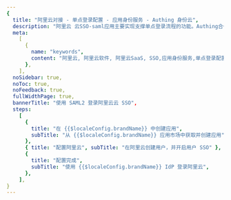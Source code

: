 ```yaml
---
{
  title: "阿里云对接 - 单点登录配置 - 应用身份服务 - Authing 身份云",
  description: "阿里云 云SSO-saml应用主要实现支撑单点登录流程的功能。Authing合作网络提供 阿里云对接，单点登录，SSO，实现应用的快捷登录、免密登录，提升员工办公体验、增强用户体验，增强企业数字化服务水平。",
  meta:
    [
      {
        name: "keywords",
        content: "阿里云, 阿里云软件, 阿里云SaaS, SSO,应用身份服务,单点登录配置,Authing身份云",
      },
    ],
  noSidebar: true,
  noToc: true,
  noFeedback: true,
  fullWidthPage: true,
  bannerTitle: "使用 SAML2 登录阿里云云 SSO",
  steps:
    [
      {
        title: "在 {{$localeConfig.brandName}} 中创建应用",
        subTitle: "从 {{$localeConfig.brandName}} 应用市场中获取并创建应用",
      },
      { title: "配置阿里云", subTitle: "在阿里云创建用户，并开启用户 SSO" },
      {
        title: "配置完成",
        subTitle: "使用 {{$localeConfig.brandName}} IdP 登录阿里云",
      },
    ],
}
---
```


<IntegrationDetail/>
